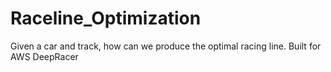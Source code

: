 # Raceline_Optimization
Given a car and track, how can we produce the optimal racing line. Built for AWS DeepRacer
